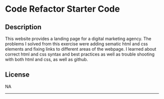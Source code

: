 # Code Refactor Starter Code

## Description

This website provides a landing page for a digital marketing agency. The problems I solved from this exercise were adding sematic html and css elements and fixing links to different areas of the webpage. I learned about correct html and css syntax and best practices as well as trouble shooting with both html and css, as well as github.


## License

NA

---